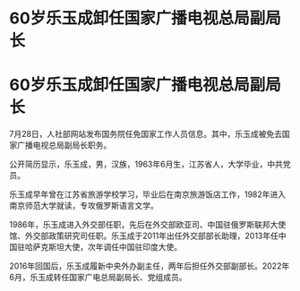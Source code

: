 # 60岁乐玉成卸任国家广播电视总局副局长

# 60岁乐玉成卸任国家广播电视总局副局长

7月28日，人社部网站发布国务院任免国家工作人员信息。其中，乐玉成被免去国家广播电视总局副局长职务。

公开简历显示，乐玉成，男，汉族，1963年6月生，江苏省人，大学毕业，中共党员。

乐玉成早年曾在江苏省旅游学校学习，毕业后在南京旅游饭店工作，1982年进入南京师范大学就读，专攻俄罗斯语言文学。

1986年，乐玉成进入外交部任职，先后在外交部欧亚司、中国驻俄罗斯联邦大使馆、外交部政策研究司任职。乐玉成于2011年出任外交部部长助理，2013年任中国驻哈萨克斯坦大使，次年调任中国驻印度大使。

2016年回国后，乐玉成履新中央外办副主任，两年后担任外交部副部长。2022年6月，乐玉成转任国家广电总局副局长、党组成员。


